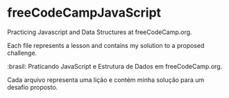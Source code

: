 # freeCodeCampJavaScript
Practicing Javascript and Data Structures at freeCodeCamp.org.

Each file represents a lesson and contains my solution to a proposed challenge.

:brasil: Praticando JavaScript e Estrutura de Dados em freeCodeCamp.org.

Cada arquivo representa uma lição e contém minha solução para um desafio proposto.
